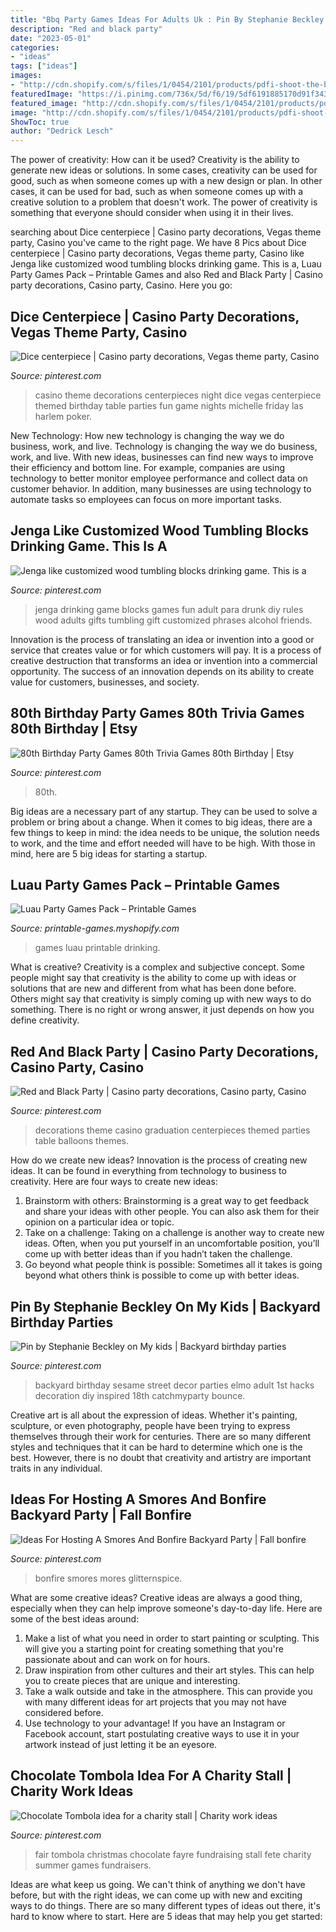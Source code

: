 ```yaml
---
title: "Bbq Party Games Ideas For Adults Uk : Pin By Stephanie Beckley On My Kids"
description: "Red and black party"
date: "2023-05-01"
categories:
- "ideas"
tags: ["ideas"]
images:
- "http://cdn.shopify.com/s/files/1/0454/2101/products/pdfi-shoot-the-boot-drinking-game-cards_5bcd65b3-152b-4c5f-8f83-e4c6d8b65925_grande.jpg?v=1398678467"
featuredImage: "https://i.pinimg.com/736x/5d/f6/19/5df6191885170d91f3436b326bdad937--fete-ideas-summer-fair.jpg"
featured_image: "http://cdn.shopify.com/s/files/1/0454/2101/products/pdfi-shoot-the-boot-drinking-game-cards_5bcd65b3-152b-4c5f-8f83-e4c6d8b65925_grande.jpg?v=1398678467"
image: "http://cdn.shopify.com/s/files/1/0454/2101/products/pdfi-shoot-the-boot-drinking-game-cards_5bcd65b3-152b-4c5f-8f83-e4c6d8b65925_grande.jpg?v=1398678467"
ShowToc: true
author: "Dedrick Lesch"
---
```



The power of creativity: How can it be used?
Creativity is the ability to generate new ideas or solutions. In some cases, creativity can be used for good, such as when someone comes up with a new design or plan. In other cases, it can be used for bad, such as when someone comes up with a creative solution to a problem that doesn't work. The power of creativity is something that everyone should consider when using it in their lives.

	

		
searching about Dice centerpiece | Casino party decorations, Vegas theme party, Casino you've came to the right page. We have 8 Pics about Dice centerpiece | Casino party decorations, Vegas theme party, Casino like Jenga like customized wood tumbling blocks drinking game. This is a, Luau Party Games Pack – Printable Games and also Red and Black Party | Casino party decorations, Casino party, Casino. Here you go:
		
    
## Dice Centerpiece | Casino Party Decorations, Vegas Theme Party, Casino

<img loading=lazy src="https://i.pinimg.com/736x/a1/56/0a/a1560a82d395ffa9a247ac1b7685e5ce--casino-decorations-casino-theme-party-decorations-centerpieces.jpg" onerror="this.onerror=null;this.src='https://tse4.mm.bing.net/th?id=OIP.WmprvGSa9-U9E8hNHJrkuwEKEs&amp;pid=15.1';" alt="Dice centerpiece | Casino party decorations, Vegas theme party, Casino">

_Source: pinterest.com_

>casino theme decorations centerpieces night dice vegas centerpiece themed birthday table parties fun game nights michelle friday las harlem poker. 

	

New Technology: How new technology is changing the way we do business, work, and live.
Technology is changing the way we do business, work, and live. With new ideas, businesses can find new ways to improve their efficiency and bottom line. For example, companies are using technology to better monitor employee performance and collect data on customer behavior. In addition, many businesses are using technology to automate tasks so employees can focus on more important tasks.

    
## Jenga Like Customized Wood Tumbling Blocks Drinking Game. This Is A

<img loading=lazy src="https://i.pinimg.com/736x/6e/d1/67/6ed167c82e486640d484641475d18eab.jpg" onerror="this.onerror=null;this.src='https://tse4.mm.bing.net/th?id=OIP.1BN7W0ea6ycHcggPRiFxuwHaJ4&amp;pid=15.1';" alt="Jenga like customized wood tumbling blocks drinking game. This is a">

_Source: pinterest.com_

>jenga drinking game blocks games fun adult para drunk diy rules wood adults gifts tumbling gift customized phrases alcohol friends. 

	

Innovation is the process of translating an idea or invention into a good or service that creates value or for which customers will pay. It is a process of creative destruction that transforms an idea or invention into a commercial opportunity. The success of an innovation depends on its ability to create value for customers, businesses, and society.

    
## 80th Birthday Party Games 80th Trivia Games 80th Birthday | Etsy

<img loading=lazy src="https://i.pinimg.com/736x/90/99/a7/9099a70763e41f2b05dc685250323d42.jpg" onerror="this.onerror=null;this.src='https://tse2.mm.bing.net/th?id=OIP.OHga8hUlhsl2fdqsTs9XYwHaLH&amp;pid=15.1';" alt="80th Birthday Party Games 80th Trivia Games 80th Birthday | Etsy">

_Source: pinterest.com_

>80th. 

	

Big ideas are a necessary part of any startup. They can be used to solve a problem or bring about a change. When it comes to big ideas, there are a few things to keep in mind: the idea needs to be unique, the solution needs to work, and the time and effort needed will have to be high. With those in mind, here are 5 big ideas for starting a startup.

    
## Luau Party Games Pack – Printable Games

<img loading=lazy src="http://cdn.shopify.com/s/files/1/0454/2101/products/pdfi-shoot-the-boot-drinking-game-cards_5bcd65b3-152b-4c5f-8f83-e4c6d8b65925_grande.jpg?v=1398678467" onerror="this.onerror=null;this.src='https://tse2.mm.bing.net/th?id=OIP.UXrmJxBXQigaHcLqV0vR6gAAAA&amp;pid=15.1';" alt="Luau Party Games Pack – Printable Games">

_Source: printable-games.myshopify.com_

>games luau printable drinking. 

	

What is creative?
Creativity is a complex and subjective concept. Some people might say that creativity is the ability to come up with ideas or solutions that are new and different from what has been done before. Others might say that creativity is simply coming up with new ways to do something. There is no right or wrong answer, it just depends on how you define creativity.

    
## Red And Black Party | Casino Party Decorations, Casino Party, Casino

<img loading=lazy src="https://i.pinimg.com/originals/eb/f0/ff/ebf0ff66cd98cbace7a782a1f332e6e7.jpg" onerror="this.onerror=null;this.src='https://tse2.mm.bing.net/th?id=OIP.3KHjb_O31AMeo5yCD7-QHwHaMY&amp;pid=15.1';" alt="Red and Black Party | Casino party decorations, Casino party, Casino">

_Source: pinterest.com_

>decorations theme casino graduation centerpieces themed parties table balloons themes. 

	

How do we create new ideas?
Innovation is the process of creating new ideas. It can be found in everything from technology to business to creativity. Here are four ways to create new ideas:

1. Brainstorm with others: Brainstorming is a great way to get feedback and share your ideas with other people. You can also ask them for their opinion on a particular idea or topic.
2. Take on a challenge: Taking on a challenge is another way to create new ideas. Often, when you put yourself in an uncomfortable position, you’ll come up with better ideas than if you hadn’t taken the challenge.
3. Go beyond what people think is possible: Sometimes all it takes is going beyond what others think is possible to come up with better ideas.

    
## Pin By Stephanie Beckley On My Kids | Backyard Birthday Parties

<img loading=lazy src="https://i.pinimg.com/736x/c8/38/db/c838db6dde67f4dd5a5c2d5c4e62d063--th-birthday-party-birthday-party-ideas.jpg" onerror="this.onerror=null;this.src='https://tse2.mm.bing.net/th?id=OIP.RsO0QIWySIleg44VUUMVsgHaE7&amp;pid=15.1';" alt="Pin by Stephanie Beckley on My kids | Backyard birthday parties">

_Source: pinterest.com_

>backyard birthday sesame street decor parties elmo adult 1st hacks decoration diy inspired 18th catchmyparty bounce. 

	

Creative art is all about the expression of ideas. Whether it's painting, sculpture, or even photography, people have been trying to express themselves through their work for centuries. There are so many different styles and techniques that it can be hard to determine which one is the best. However, there is no doubt that creativity and artistry are important traits in any individual.

    
## Ideas For Hosting A Smores And Bonfire Backyard Party | Fall Bonfire

<img loading=lazy src="https://i.pinimg.com/736x/62/72/c8/6272c8cacf13bf5007c5bccfac390b5b.jpg" onerror="this.onerror=null;this.src='https://tse1.mm.bing.net/th?id=OIP.fArzHh97CGiRqJ3W8o2UewHaLG&amp;pid=15.1';" alt="Ideas For Hosting A Smores And Bonfire Backyard Party | Fall bonfire">

_Source: pinterest.com_

>bonfire smores mores glitternspice. 

	

What are some creative ideas?
Creative ideas are always a good thing, especially when they can help improve someone's day-to-day life. Here are some of the best ideas around: 
1. Make a list of what you need in order to start painting or sculpting. This will give you a starting point for creating something that you're passionate about and can work on for hours. 
2. Draw inspiration from other cultures and their art styles. This can help you to create pieces that are unique and interesting. 
3. Take a walk outside and take in the atmosphere. This can provide you with many different ideas for art projects that you may not have considered before. 
4. Use technology to your advantage! If you have an Instagram or Facebook account, start postulating creative ways to use it in your artwork instead of just letting it be an eyesore.

    
## Chocolate Tombola Idea For A Charity Stall | Charity Work Ideas

<img loading=lazy src="https://i.pinimg.com/736x/5d/f6/19/5df6191885170d91f3436b326bdad937--fete-ideas-summer-fair.jpg" onerror="this.onerror=null;this.src='https://tse3.mm.bing.net/th?id=OIP.KwBbziDsrrKifffMHtrPdQHaFj&amp;pid=15.1';" alt="Chocolate Tombola idea for a charity stall | Charity work ideas">

_Source: pinterest.com_

>fair tombola christmas chocolate fayre fundraising stall fete charity summer games fundraisers. 

	

Ideas are what keep us going. We can't think of anything we don't have before, but with the right ideas, we can come up with new and exciting ways to do things. There are so many different types of ideas out there, it's hard to know where to start. Here are 5 ideas that may help you get started: 

